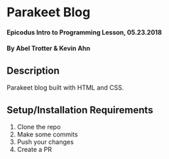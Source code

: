 # Parakeet Blog

#### Epicodus Intro to Programming Lesson, 05.23.2018

#### By Abel Trotter & Kevin Ahn

## Description

Parakeet blog built with HTML and CSS.

## Setup/Installation Requirements

1. Clone the repo
1. Make some commits
1. Push your changes
1. Create a PR
